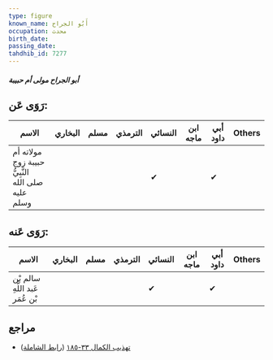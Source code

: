 ```yaml
---
type: figure
known_name: أَبُو الجراح
occupation: محدث
birth_date:
passing_date:
tahdhib_id: 7277
---
```

##### أبو الجراح مولى أم حبيبة

## رَوَى عَن:
| الاسم                                             | البخاري | مسلم | الترمذي | النسائي | ابن ماجه | أبي داود | Others |
| ------------------------------------------------- | ------- | ---- | ------- | ------- | -------- | -------- | ------ |
| مولاته أم حبيبة زوج النَّبِيُّ صلى الله عليه وسلم |         |      |         | ✔       |          | ✔        |        |
## رَوَى عَنه:
| الاسم                           | البخاري | مسلم | الترمذي | النسائي | ابن ماجه | أبي داود | Others |
| ------------------------------- | ------- | ---- | ------- | ------- | -------- | -------- | ------ |
| سالم بْن عَبد اللَّهِ بْن عُمَر |         |      |         | ✔       |          | ✔        |        |
## مراجع
- [تهذيب الكمال ٣٣-١٨٥](obsidian://open?vault=Tahdhib-al-Kamal&file=Figures/٧٢٧٧-أبو%20الجراح%20مولى%20أم%20حبيبة) ([رابط الشاملة](https://shamela.ws/book/3722/17856))
